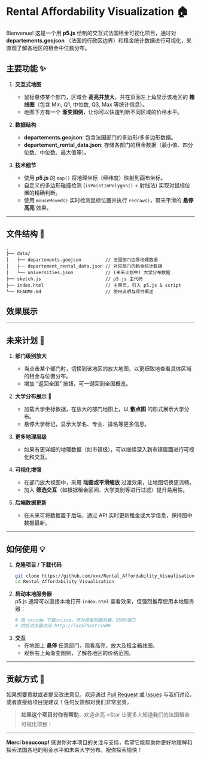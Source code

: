 # Rental Affordability Visualization 🏠

Bienvenue! 这是一个用 **p5.js** 绘制的交互式法国租金可视化项目，通过对 **departements.geojson** （法国的行政区边界）和租金统计数据进行可视化，来直观了解各地区的租金中位数分布。  

## 主要功能 ✨

1. **交互式地图**  
   - 鼠标悬停某个部门，区域会 **高亮并放大**，并在页面左上角显示该地区的 **箱线图**（包含 Min, Q1, 中位数, Q3, Max 等统计信息）。  
   - 地图下方有一个 **渐变图例**，让你可以快速判断不同区域的价格水平。  

2. **数据结构**  
   - **departements.geojson**: 包含法国部门的多边形/多多边形数据。  
   - **departement_rental_data.json**: 存储各部门的租金数据（最小值、四分位数、中位数、最大值等）。  

3. **技术细节**  
   - 使用 **p5.js** 的 `map()` 将地理坐标（经纬度）映射到画布坐标。  
   - 自定义的多边形碰撞检测 (`isPointInPolygon()` + 射线法) 实现对鼠标位置的精确判断。  
   - 使用 `mouseMoved()` 实时检测鼠标位置并执行 `redraw()`，带来平滑的 **悬停高亮** 效果。

---

## 文件结构 📁

```
.
├── data/
│   ├── departements.geojson         // 法国部门边界地理数据
│   ├── departement_rental_data.json // 对应部门的租金统计数据
│   └── universities.json            // (未来计划中) 大学分布数据
├── sketch.js                        // p5.js 主代码
├── index.html                       // 主网页, 引入 p5.js & script
└── README.md                        // 使用说明与项目概述
```

## 效果展示

---

## 未来计划 🚀

1. **部门级别放大**  
   - 当点击某个部门时，切换到该地区的放大地图，以更细致地查看具体区域的租金与位置分布。  
   - 增加 “返回全国” 按钮，可一键回到全国概览。  

2. **大学分布展示** 🏫  
   - 加载大学坐标数据，在放大的部门地图上，以 **散点图** 的形式展示大学分布。  
   - 悬停大学标记，显示大学名、专业、排名等更多信息。  

3. **更多地理层级**  
   - 如果有更详细的地理数据（如市镇级），可以继续深入到市镇层面进行可视化和交互。  

4. **可视化增强**  
   - 在部门放大视图中，采用 **动画或平滑缩放** 过渡效果，让地图切换更流畅。  
   - 加入 **筛选交互**（如根据租金区间、大学类别等进行过滤）提升易用性。

5. **后端数据更新**  
   - 在未来可将数据置于后端，通过 API 实时更新租金或大学信息，保持图中数据最新。  

---

## 如何使用 💡

1. **克隆项目 / 下载代码**  
   ```bash
   git clone https://github.com/xxx/Rental_Affordability_Visualisation.git
   cd Rental_Affordability_Visualisation
   ```
2. **启动本地服务器**  
   p5.js 通常可以直接本地打开 `index.html` 查看效果，但强烈推荐使用本地服务器：
   ```bash
   # 用 vscode 下载onlive，作为简易的服务器，5500端口
   # 然后浏览器访问 http://localhost:5500
   ```
3. **交互**  
   - 在地图上 **悬停** 任意部门，观看高亮、放大及租金箱线图。  
   - 观察右上角渐变图例，了解各地区的价格范围。  

---

## 贡献方式 🤝

如果想要贡献或者提交改进意见，欢迎通过 [Pull Request](https://github.com/) 或 [Issues](https://github.com/) 与我们讨论，或者直接给项目提建议！任何反馈都对我们非常宝贵。

> **如果这个项目对你有帮助**，欢迎点亮 ⭐Star 让更多人知道我们的法国租金可视化项目！  

---

**Merci beaucoup!** 感谢你对本项目的关注与支持，希望它能帮助你更好地理解和探索法国各地的租金水平和未来大学分布。祝你探索愉快！  